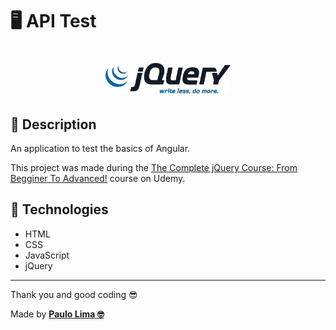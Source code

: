 # 🖥️ API Test

<h1 align="center">
  <img src=".github/logo.png" width="200px" />
</h1>

## 🔎️ Description
An application to test the basics of Angular.

This project was made during the <a href="https://www.udemy.com/course/jquery-tutorial/">The Complete jQuery Course: From Begginer To Advanced!</a> course on Udemy.

## 🚀️ Technologies

- HTML
- CSS
- JavaScript
- jQuery
 
---

Thank you and good coding 😎️

Made by **<a href="https://paulophlp.github.io/portfolio/" target="__blank">Paulo Lima 🤓️</a>**